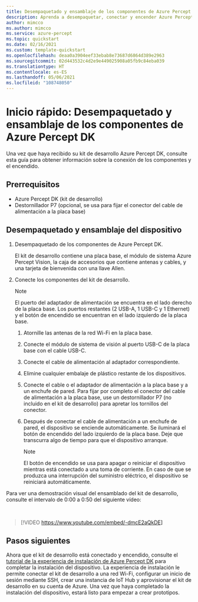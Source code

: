 ```yaml
---
title: Desempaquetado y ensamblaje de los componentes de Azure Percept DK
description: Aprenda a desempaquetar, conectar y encender Azure Percept DK
author: mimcco
ms.author: mimcco
ms.service: azure-percept
ms.topic: quickstart
ms.date: 02/16/2021
ms.custom: template-quickstart
ms.openlocfilehash: deaa0a3904eef33ebab8e73687d6864d389e2963
ms.sourcegitcommit: 02d443532c4d2e9e449025908a05fb9c84eba039
ms.translationtype: HT
ms.contentlocale: es-ES
ms.lasthandoff: 05/06/2021
ms.locfileid: "108748050"
---
```

# <a name="quickstart-unbox-and-assemble-your-azure-percept-dk-components"></a>Inicio rápido: Desempaquetado y ensamblaje de los componentes de Azure Percept DK

Una vez que haya recibido su kit de desarrollo Azure Percept DK, consulte esta guía para obtener información sobre la conexión de los componentes y el encendido.

## <a name="prerequisites"></a>Prerrequisitos

- Azure Percept DK (kit de desarrollo)
- Destornillador P7 (opcional, se usa para fijar el conector del cable de alimentación a la placa base)

## <a name="unbox-and-assemble-your-device"></a>Desempaquetado y ensamblaje del dispositivo

1. Desempaquetado de los componentes de Azure Percept DK.

    El kit de desarrollo contiene una placa base, el módulo de sistema Azure Percept Vision, la caja de accesorios que contiene antenas y cables, y una tarjeta de bienvenida con una llave Allen.

1. Conecte los componentes del kit de desarrollo.

    > [!NOTE]
    > El puerto del adaptador de alimentación se encuentra en el lado derecho de la placa base. Los puertos restantes (2 USB-A, 1 USB-C y 1 Ethernet) y el botón de encendido se encuentran en el lado izquierdo de la placa base.

    1. Atornille las antenas de la red Wi-Fi en la placa base.

    1. Conecte el módulo de sistema de visión al puerto USB-C de la placa base con el cable USB-C.

    1. Conecte el cable de alimentación al adaptador correspondiente.

    1. Elimine cualquier embalaje de plástico restante de los dispositivos.

    1. Conecte el cable o el adaptador de alimentación a la placa base y a un enchufe de pared. Para fijar por completo el conector del cable de alimentación a la placa base, use un destornillador P7 (no incluido en el kit de desarrollo) para apretar los tornillos del conector.

    1. Después de conectar el cable de alimentación a un enchufe de pared, el dispositivo se enciende automáticamente. Se iluminará el botón de encendido del lado izquierdo de la placa base. Deje que transcurra algo de tiempo para que el dispositivo arranque.

        > [!NOTE]
        > El botón de encendido se usa para apagar o reiniciar el dispositivo mientras está conectado a una toma de corriente. En caso de que se produzca una interrupción del suministro eléctrico, el dispositivo se reiniciará automáticamente.

Para ver una demostración visual del ensamblado del kit de desarrollo, consulte el intervalo de 0:00 a 0:50 del siguiente vídeo:

</br>

> [!VIDEO https://www.youtube.com/embed/-dmcE2aQkDE]

## <a name="next-steps"></a>Pasos siguientes

Ahora que el kit de desarrollo está conectado y encendido, consulte el [tutorial de la experiencia de instalación de Azure Percept DK](./quickstart-percept-dk-set-up.md) para completar la instalación del dispositivo. La experiencia de instalación le permite conectar el kit de desarrollo a una red Wi-Fi, configurar un inicio de sesión mediante SSH, crear una instancia de IoT Hub y aprovisionar el kit de desarrollo en su cuenta de Azure. Una vez que haya completado la instalación del dispositivo, estará listo para empezar a crear prototipos.